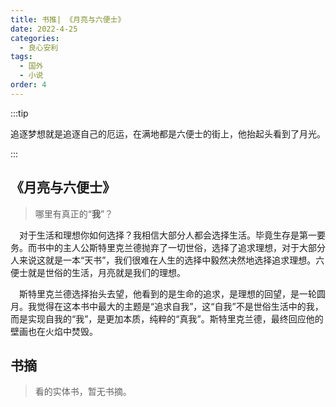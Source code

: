 ```yaml
---
title: 书推| 《月亮与六便士》
date: 2022-4-25
categories:
  - 良心安利
tags:
  - 国外
  - 小说
order: 4
---
```


:::tip

追逐梦想就是追逐自己的厄运，在满地都是六便士的街上，他抬起头看到了月光。

:::

## 《月亮与六便士》

> 哪里有真正的“**我**”？

&emsp;对于生活和理想你如何选择？我相信大部分人都会选择生活。毕竟生存是第一要务。而书中的主人公斯特里克兰德抛弃了一切世俗，选择了追求理想，对于大部分人来说这就是一本“天书”，我们很难在人生的选择中毅然决然地选择追求理想。六便士就是世俗的生活，月亮就是我们的理想。

&emsp;斯特里克兰德选择抬头去望，他看到的是生命的追求，是理想的回望，是一轮圆月。我觉得在这本书中最大的主题是“追求自我”，这“自我”不是世俗生活中的我，而是实现自我的“我”，是更加本质，纯粹的“真我”。斯特里克兰德，最终回应他的壁画也在火焰中焚毁。



## 书摘

> 看的实体书，暂无书摘。
